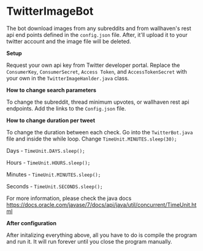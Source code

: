 # TwitterImageBot

The bot download images from any subreddits and from wallhaven's rest api end points defined in the `config.json` file. After, it'll upload it to your twitter account and the image file will be deleted.

**Setup** 

Request your own api key from Twitter developer portal.
Replace the `ConsumerKey`, `ConsumerSecret`, `Access Token`, and `AccessTokenSecret` with your own in the `TwitterImageHanlder.java` class.

**How to change search parameters**

To change the subreddit, thread minimum upvotes, or wallhaven rest api endpoints. Add the links to the `Config.json` file.

**How to change duration per tweet**

To change the duration between each check. Go into the `TwitterBot.java` file and inside the while loop. Change `TimeUnit.MINUTES.sleep(30);`

Days - `TimeUnit.DAYS.sleep();`

Hours - `TimeUnit.HOURS.sleep();`

Minutes - `TimeUnit.MINUTES.sleep();`

Seconds - `TimeUnit.SECONDS.sleep();`

For more information, please check the java docs https://docs.oracle.com/javase/7/docs/api/java/util/concurrent/TimeUnit.html

**After configuration**

After initalizing everything above, all you have to do is compile the program and run it. It will run forever until you close the program manually. 

